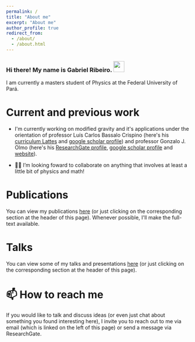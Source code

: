 ```yaml
---
permalink: /
title: "About me"
excerpt: "About me"
author_profile: true
redirect_from: 
  - /about/
  - /about.html
---
```


### Hi there! My name is Gabriel Ribeiro. <img src="https://raw.githubusercontent.com/MartinHeinz/MartinHeinz/master/wave.gif" width="30px">

I am currently a masters student of Physics at the Federal University of Pará. 

Current and previous work
======

- I'm currently working on modified gravity and it's applications under the orientation of professor Luís Carlos Bassalo Crispino (here's his [curriculum Lattes](http://lattes.cnpq.br/4033994493756291) and [google scholar profile](https://scholar.google.com.sg/citations?user=Q0R_iqQAAAAJ&hl=en)) and professor Gonzalo J. Olmo (here's his [ResearchGate profile](https://www.researchgate.net/profile/Gonzalo-Olmo), [google scholar profile](https://scholar.google.com/citations?user=oqZg53cAAAAJ) and [website](https://www.uv.es/olalgon/publico/CV.html)). 


- 🤝🏼  I’m looking foward to collaborate on anything that involves at least a little bit of physics and math!


Publications
======

You can view my publications [here](https://gabrielpachecoribeiro.github.io/publications/) (or just clicking on the corresponding section at the header of this page). Whenever possible, I'll make the full-text available.

Talks
======

You can view some of my talks and presentations [here](https://gabrielpachecoribeiro.github.io/talks/) (or just clicking on the corresponding section at the header of this page).

📫 How to reach me
======

If you would like to talk and discuss ideas (or even just chat about something you found interesting here), I invite you to reach out to me via email (which is linked on the left of this page) or send a message via ResearchGate.
